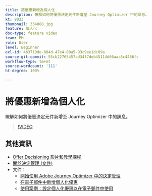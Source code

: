 ```yaml
---
title: 將優惠新增為個人化
description: 瞭解如何將優惠決定元件新增至 Journey Optimizer 中的訊息。
kt: 8033
thumbnail: 334088.jpg
feature: 個人化
doc-type: feature video
team: PM
role: User
level: Beginner
exl-id: 4b3719de-804d-47e4-80a5-93c9ee1dc09a
source-git-commit: 55cb22765457ad34f7deb45114d06aaa5c4466fc
workflow-type: tm+mt
source-wordcount: '111'
ht-degree: 100%

---
```


# 將優惠新增為個人化

瞭解如何將優惠決定元件新增至 Journey Optimizer 中的訊息。

>[!VIDEO](https://video.tv.adobe.com/v/334088?quality=12)

## 其他資訊

* [Offer Decisioning 影片和教學課程](https://experienceleague.adobe.com/docs/offer-decisioning-learn/tutorials/overview.html?lang=zh-Hant)
* [關於決定管理 (文件) ](https://experienceleague.adobe.com/docs/journey-optimizer/using/offer-decisioniong/get-started/starting-offer-decisioning.html?lang=zh-Hant)
* 文件：
   * [開始使用 Adobe Journey Optimizer 中的決定管理](https://experienceleague.adobe.com/docs/journey-optimizer/using/offer-decisioniong/get-started/starting-offer-decisioning.html)
   * [在電子郵件中新增個人化優惠](https://experienceleague.adobe.com/docs/journey-optimizer/using/create-messages/deliver-personalized-offers.html?lang=zh-Hant)
   * [使用案例：設定個人化優惠以在電子郵件中使用](https://experienceleague.adobe.com/docs/journey-optimizer/using/offer-decisioniong/get-started/offers-e2e.html?lang=zh-Hant)
